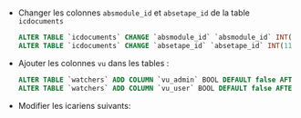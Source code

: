 #


* Changer les colonnes `absmodule_id` et `absetape_id` de la table `icdocuments`

  ~~~SQL
  ALTER TABLE `icdocuments` CHANGE `absmodule_id` `absmodule_id` INT(2) DEFAULT NULL;
  ALTER TABLE `icdocuments` CHANGE `absetape_id` `absetape_id` INT(11) DEFAULT NULL;
  ~~~

* Ajouter les colonnes `vu` dans les tables :

  ~~~SQL
  ALTER TABLE `watchers` ADD COLUMN `vu_admin` BOOL DEFAULT false AFTER `data`;
  ALTER TABLE `watchers` ADD COLUMN `vu_user` BOOL DEFAULT false AFTER `vu_admin`;
  ~~~

* Modifier les icariens suivants:

  ~~~SQL
  ~~~
